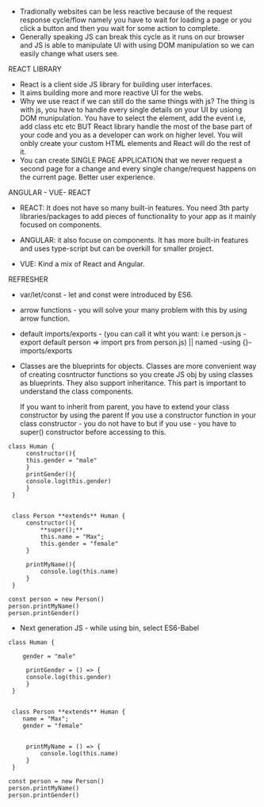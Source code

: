 -   Tradionally websites can be less reactive because of the request response cycle/flow namely you have to wait for loading a page or you click a button and then you wait for some action to complete.
-   Generally speaking JS can break this cycle as it runs on our browser and JS is able to manipulate UI with using DOM manipulation so we can easily change what users see.

REACT LIBRARY

-   React is a client side JS library for building user interfaces.
-   It aims building more and more reactive UI for the webs.
-   Why we use react if we can still do the same things with js?
    The thing is with js, you have to handle every single details on your UI by usiong DOM munipulation. You have to select the element, add the event i.e, add class etc etc BUT React library handle the most of the base part of your code and you as a developer can work on higher level. You will onbly create your custom HTML elements and React will do the rest of it.
-   You can create SINGLE PAGE APPLICATION that we never request a second page for a change and every single change/request happens on the current page. Better user experience.

ANGULAR - VUE- REACT

-   REACT: It does not have so many built-in features. You need 3th party libraries/packages to add pieces of functionality to your app as it mainly focused on components.

-   ANGULAR: it also focuse on components. It has more built-in features and uses type-script but can be overkill for smaller project.

-   VUE: Kind a mix of React and Angular.

REFRESHER

-   var/let/const - let and const were introduced by ES6.

-   arrow functions - you will solve your many problem with this by using arrow function.

-   default imports/exports - (you can call it wht you want: i.e person.js - export default person => import prs from person.js) || named -using {}- imports/exports

-   Classes are the blueprints for objects.
    Classes are more convenient way of creating cosntructor functions so you create JS obj by using classes as blueprints.
    They also support inheritance.
    This part is important to understand the class components.

    If you want to inherit from parent, you have to extend your class constructor by using the parent
    If you use a constructor function in your class constructor - you do not have to but if you use - you have to super() constructor before accessing to this.

```
class Human {
     constructor(){
     this.gender = "male"
     }
     printGender(){
     console.log(this.gender)
     }
 }


 class Person **extends** Human {
     constructor(){
         **super();**
         this.name = "Max";
         this.gender = "female"
     }

     printMyName(){
         console.log(this.name)
     }
 }

const person = new Person()
person.printMyName()
person.printGender()
```

-   Next generation JS - while using bin, select ES6-Babel

```
class Human {

    gender = "male"

     printGender = () => {
     console.log(this.gender)
     }
 }


 class Person **extends** Human {
    name = "Max";
    gender = "female"


     printMyName = () => {
         console.log(this.name)
     }
 }

const person = new Person()
person.printMyName()
person.printGender()
```
